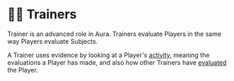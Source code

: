 # 👨‍🏫 Trainers

Trainer is an advanced role in Aura. Trainers evaluate Players in the same way Players evaluate Subjects.

A Trainer uses evidence by looking at a Player's [activity](../advanced-roles/activity.md), meaning the evaluations a Player has made, and also how other Trainers have [evaluated](../evidence/evaluations.md) the Player.
